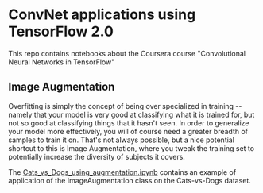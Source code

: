 # ConvNet applications using TensorFlow 2.0
This repo contains notebooks about the Coursera course "Convolutional Neural Networks in TensorFlow"

## Image Augmentation
Overfitting is simply the concept of being over specialized in training -- namely that your model is very good at classifying what it is trained for, but not so good at classifying things that it hasn't seen. In order to generalize your model more effectively, you will of course need a greater breadth of samples to train it on. That's not always possible, but a nice potential shortcut to this is Image Augmentation, where you tweak the training set to potentially increase the diversity of subjects it covers.

The [Cats_vs_Dogs_using_augmentation.ipynb](./Cats_vs_Dogs_using_augmentation.ipynb) contains an example of application of the ImageAugmentation class on the Cats-vs-Dogs dataset.

